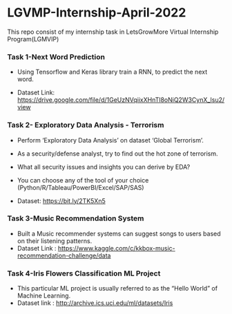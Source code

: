# LGVMP-Internship-April-2022
This repo consist of my internship task in LetsGrowMore Virtual Internship Program(LGMVIP)

### Task 1-Next Word Prediction
  -  Using Tensorflow and Keras library train a RNN, to predict the next word. 

  - Dataset Link: https://drive.google.com/file/d/1GeUzNVqiixXHnTl8oNiQ2W3CynX_lsu2/view

### Task 2- Exploratory Data Analysis - Terrorism
                                       
   - Perform ‘Exploratory Data Analysis’ on dataset ‘Global Terrorism’. 

   - As a security/defense analyst, try to find out the hot zone of terrorism. 
   - What all security issues and insights you can derive by EDA? 
   - You can choose any of the tool of your choice 
     (Python/R/Tableau/PowerBI/Excel/SAP/SAS) 
   - Dataset: https://bit.ly/2TK5Xn5

  ### Task 3-Music Recommendation System
                                         
   - Built a  Music recommender systems can suggest songs to users based on their listening patterns. 
   - Dataset Link : https://www.kaggle.com/c/kkbox-music-recommendation-challenge/data


 ### Task 4-Iris Flowers Classification ML Project                   
                   
   - This particular ML project is usually referred to as the “Hello World” of Machine Learning. 
   - Dataset link : http://archive.ics.uci.edu/ml/datasets/Iris 


